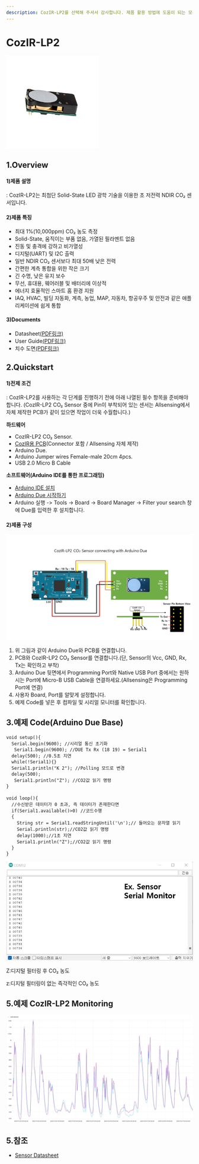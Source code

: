 ```yaml
---
description: CozIR-LP2를 선택해 주셔서 감사합니다. 제품 활용 방법에 도움이 되는 모든 문서를 제공하였습니다.
---
```


# CozIR-LP2

![CozIR-LP2](../../.gitbook/assets/CozIR-LP2ex.jpg)

## 1.Overview

#### 1)제품 설명

: CozIR-LP2는 최첨단 Solid-State LED 광학 기술을 이용한 초 저전력 NDIR CO₂ 센서입니다.

#### 2)제품 특징

* 최대 1%(10,000ppm) CO₂ 농도 측정
* Solid-State, 움직이는 부품 없음, 가열된 필라멘트 없음
* 진동 및 충격에 강하고 비가열성
* 디지털(UART) 및 I2C 출력
* 일반 NDIR CO₂ 센서보다 최대 50배 낮은 전력
* 간편한 계측 통합을 위한 작은 크기
* 긴 수명, 낮은 유지 보수
* 무선, 휴대용, 웨어러블 및 배터리에 이상적
* 에너지 효율적인 스마트 홈 환경 지원
* IAQ, HVAC, 빌딩 자동화, 계측, 농업, MAP, 자동차, 항공우주 및 안전과 같은 애플리케이션에 쉽게 통합

#### 3)Documents

* Datasheet[(PDF링크)](https://cdn.shopify.com/s/files/1/0019/5952/files/CozIR-LP2\_Data\_Sheet\_Rev\_4.10.pdf)
* User Guide[(PDF링크)](https://cdn.shopify.com/s/files/1/0019/5952/files/CO2Meter-GSS-COZIR-LP2-User-Guide-Rev-4.0.pdf)
* 치수 도면[(PDF링크)](https://cdn.shopify.com/s/files/1/0019/5952/files/Mechanical\_Diagram\_-\_CozIR-LP2-CO2Meter.pdf)

## 2.Quickstart

#### 1)전제 조건

: CozIR-LP2를 사용하는 각 단계를 진행하기 전에 아래 나열된 필수 항목을 준비해야 합니다. (CozIR-LP2 CO₂ Sensor 중에 Pin이 부착되어 있는 센서는 Allsensing에서 자체 제작한 PCB가 같이 있으면 작업이 더욱 수월합니다.)

**하드웨어**

* CozIR-LP2 CO₂ Sensor.
* [CozIR용 PCB](https://www.allsensing.com/product/detail.html?product\_no=1171\&cate\_no=65\&display\_group=1)(Connector 포함 / Allsensing 자체 제작)
* Arduino Due.
* Arduino Jumper wires Female-male 20cm 4pcs.
* USB 2.0 Micro B Cable

**소프트웨어(Arduino IDE를 통한 프로그래밍)**

* [Arduino IDE 설치](https://www.arduino.cc/en/software)
* [Arduino Due 시작하기](https://www.arduino.cc/en/Guide/ArduinoDue)
* Arduino 실행 -> Tools -> Board -> Board Manager -> Filter your search 창에 Due를 입력한 후 설치합니다.

#### 2)제품 구성

![](<../../.gitbook/assets/cozir lp2 connecting with arduino due.jpg>)

1. 위 그림과 같이 Arduino Due와 PCB를 연결합니다.
2. PCB와 CozIR-LP2 CO₂ Sensor를 연결합니다.(단, Sensor의 Vcc, GND, Rx, Tx는 확인하고 부착)
3. Arduino Due 뒷면에서 Programming Port와 Native USB Port 중에서는 원하시는 Port에 Micro-B USB Cable을 연결하세요.(Allsensing은 Programming Port에 연결)
4. 사용자 Board, Port를 알맞게 설정합니다.
5. 예제 Code를 넣은 후 컴파일 및 시리얼 모니터를 확인합니다.

## 3.예제 Code(Arduino Due Base)

```arduino
void setup(){
  Serial.begin(9600); //시리얼 통신 초기화
   Serial1.begin(9600); //DUE Tx Rx (18 19) = Serial1
  delay(500); //0.5초 지연
  while(!Serial1){}
  Serial1.println("K 2"); //Polling 모드로 변경     
  delay(500);
   Serial1.println("Z"); //CO2값 읽기 명령
}

void loop(){
  //수신받은 데이터가 0 초과, 즉 데이터가 존재한다면
  if(Serial1.available()>0) //코드수행
  {
    String str = Serial1.readStringUntil('\n');// 들어오는 문자열 읽기
    Serial.println(str);//CO2값 읽기 명령
    delay(1000);//1초 지연
    Serial1.println("Z");//CO2값 읽기 명령
  }
}
```

![](<../../.gitbook/assets/CozIR serial monitor ex.jpg>)

Z:디지털 필터링 후 CO₂ 농도

z:디지털 필터링이 없는 즉각적인 CO₂ 농도

## 5.예제 CozIR-LP2 Monitoring

![](<../../.gitbook/assets/CozIR LP2 그래프 (3).jpg>)

## 5.참조

* [Sensor Datasheet](https://www.co2meter.com/products/copy-of-cozir-lp-miniature-5-000ppm-co2-sensor)
